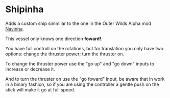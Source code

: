 # Shipinha

Adds a custom ship simmilar to the one in the Outer Wilds Alpha mod [Navinha](https://github.com/ShoosGun/Navinha).

This vessel only knows one direction **foward!**. 

You have full controll on the rotations, but for translation you only have two options: change the thruster power; turn the thruster on. 

To change the thruster power use the "go up" and "go down" inputs to increase or decrease it. 

And to turn the thruster on use the "go foward" input, be aware that in work in a binary fashion, so if you are using the controller a gentle push on the stick will make it go at full speed.
